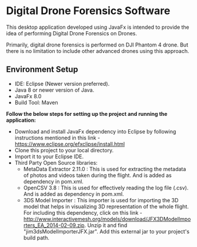 # Digital Drone Forensics Software

This desktop application developed using JavaFx is intended to provide the idea of performing Digital Drone Forensics on Drones. 

Primarily, digital drone forensics is performed on DJI Phantom 4 drone. But there is no limitation to include other advanced drones using this approach.

## Environment Setup

- IDE: Eclipse (Newer version preferred).
- Java 8 or newer version of Java.
- JavaFx 8.0
- Build Tool: Maven

**Follow the below steps for setting up the project and running the application:**

- Download and install JavaFx dependency into Eclipse by following instructions mentioned in this link - https://www.eclipse.org/efxclipse/install.html
- Clone this project to your local directory.
- Import it to your Eclipse IDE.
- Third Party Open Source libraries:
  - MetaData Extractor 2.11.0 : This is used for extracting the metadata of photos and videos taken during the flight. And is                                             added as dependency in pom.xml.
  - OpenCSV 3.8 : This is used for effectively reading the log file (.csv). And is added as dependency in pom.xml.
  - 3DS Model Importer : This importer is used for importing the 3D model that helps in visualizing 3D representation of the whole                                  flight. For including this dependency, click on this link - http://www.interactivemesh.org/models/download/JFX3DModelImporters_EA_2014-02-09.zip. Unzip it and find "jim3dsModelImporterJFX.jar". Add this external jar to your project's build path.
